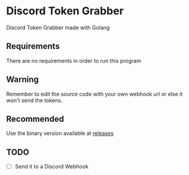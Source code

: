 # Discord Token Grabber
Discord Token Grabber made with Golang

## Requirements
There are no requirements in order to run this program

## Warning
Remember to edit the source code with your own webhook url or else it won't send the tokens.

## Recommended
Use the binary version available at [releases]()

## TODO
- [ ] Send it to a Discord Webhook
